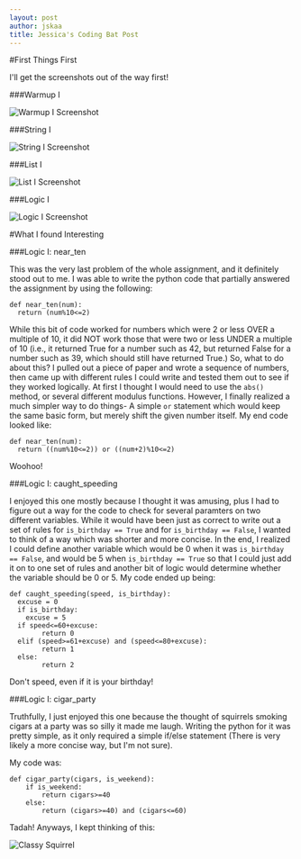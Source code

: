 ```yaml
---
layout: post
author: jskaa
title: Jessica's Coding Bat Post 
---
```


#First Things First

I'll get the screenshots out of the way first!

###Warmup I

![Warmup I Screenshot](http://puu.sh/6OQxg.png "Warmup I")

###String I

![String I Screenshot](http://puu.sh/6OQz7.png "String I")

###List I

![List I Screenshot](http://puu.sh/6OQBd.png "List I")

###Logic I

![Logic I Screenshot](http://puu.sh/6OQCU.png "Logic I")


#What I found Interesting

###Logic I: near_ten

This was the very last problem of the whole assignment, and it definitely stood out to me. I was able to write the python code that partially answered the assignment by using the following:

```
def near_ten(num):
  return (num%10<=2)
```

While this bit of code worked for numbers which were 2 or less OVER a multiple of 10, it did NOT work those that were two or less UNDER a multiple of 10 (i.e., it returned True for a number such as 42, but returned False for a number such as 39, which should still have returned True.) 
So, what to do about this? I pulled out a piece of paper and wrote a sequence of numbers, then came up with different rules I could write and tested them out to see if they worked logically. At first I thought I would need to use the ```abs()``` method, or several different modulus functions. However, I finally realized a much simpler way to do things- A simple ```or``` statement which would keep the same basic form, but merely shift the given number itself. My end code looked like:

```
def near_ten(num):
  return ((num%10<=2)) or ((num+2)%10<=2)
```

Woohoo!

###Logic I: caught_speeding

I enjoyed this one mostly because I thought it was amusing, plus I had to figure out a way for the code to check for several paramters on two different variables. While it would have been just as correct to write out a set of rules for ```is_birthday == True``` and for ```is_birthday == False```, I wanted to think of a way which was shorter and more concise. In the end, I realized I could define another variable which would be 0 when it was ```is_birthday == False```, and would be 5 when ```is_birthday == True``` so that I could just add it on to one set of rules and another bit of logic would determine whether the variable should be 0 or 5. My code ended up being:


```
def caught_speeding(speed, is_birthday):
  excuse = 0
  if is_birthday:
    excuse = 5
  if speed<=60+excuse:
        return 0
  elif (speed>=61+excuse) and (speed<=80+excuse):
        return 1
  else:
        return 2
```

Don't speed, even if it is your birthday!

###Logic I: cigar_party

Truthfully, I just enjoyed this one because the thought of squirrels smoking cigars at a party was so silly it made me laugh. Writing the python for it was pretty simple, as it only required a simple if/else statement (There is very likely a more concise way, but I'm not sure). 

My code was:

```
def cigar_party(cigars, is_weekend):
    if is_weekend:
        return cigars>=40
    else:
        return (cigars>=40) and (cigars<=60) 
```

Tadah!
Anyways, I kept thinking of this:

![Classy Squirrel](http://i.imgur.com/JdrPBrY.png "Dat Class")




